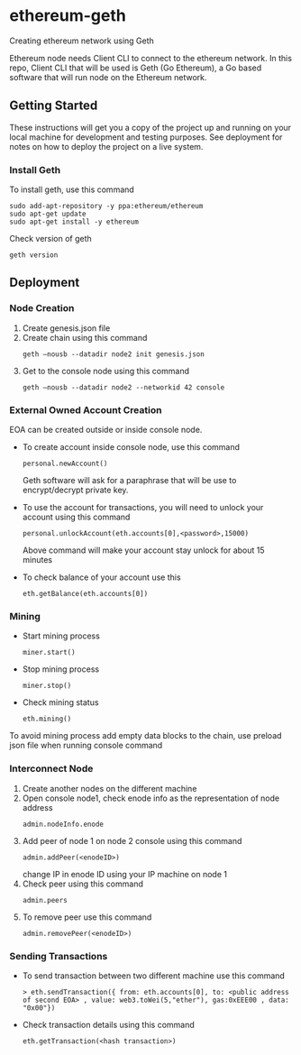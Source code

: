 # ethereum-geth
Creating ethereum network using Geth

Ethereum node needs Client CLI to connect to the ethereum network. In this repo, Client CLI that will be used is Geth (Go Ethereum), a Go based software that will run node on the Ethereum network.

## Getting Started
These instructions will get you a copy of the project up and running on your local machine for development and testing purposes. See deployment for notes on how to deploy the project on a live system.

### Install Geth
To install geth, use this command
  ```
  sudo add-apt-repository -y ppa:ethereum/ethereum
  sudo apt-get update
  sudo apt-get install -y ethereum
  ```
Check version of geth
  ```
  geth version
  ```
## Deployment
### Node Creation
1. Create genesis.json file
2. Create chain using this command
    ```
    geth –nousb --datadir node2 init genesis.json
    ```
3. Get to the console node using this command
    ```
    geth –nousb --datadir node2 --networkid 42 console
    ```

### External Owned Account Creation
EOA can be created outside or inside console node.
- To create account inside console node, use this command
  ```
  personal.newAccount()
  ```
  Geth software will ask for a paraphrase that will be use to encrypt/decrypt private key.

- To use the account for transactions, you will need to unlock your account using this command
  ```
  personal.unlockAccount(eth.accounts[0],<password>,15000)
  ```
  Above command will make your account stay unlock for about 15 minutes

- To check balance of your account use this
  ```
  eth.getBalance(eth.accounts[0])
  ```

### Mining
- Start mining process
  ```
  miner.start()
  ```
- Stop mining process
  ```
  miner.stop()
  ```
- Check mining status
  ```
  eth.mining()
  ```
To avoid mining process add empty data blocks to the chain, use preload json file when running console command

### Interconnect Node
1. Create another nodes on the different machine
2. Open console node1, check enode info as the representation of node address
    ```
    admin.nodeInfo.enode
    ```
3. Add peer of node 1 on node 2 console using this command
    ```
    admin.addPeer(<enodeID>)
    ```
   change IP in enode ID using your IP machine on node 1
4. Check peer using this command
    ```
    admin.peers
    ```
5. To remove peer use this command
    ```
    admin.removePeer(<enodeID>)
    ```

### Sending Transactions
- To send transaction between two different machine use this command 
    ```
    > eth.sendTransaction({ from: eth.accounts[0], to: <public address of second EOA> , value: web3.toWei(5,"ether"), gas:0xEEE00 , data: "0x00"})
    ```
- Check transaction details using this command
    ```
    eth.getTransaction(<hash transaction>)
    ```
